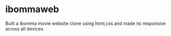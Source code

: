 # ibommaweb
Built a Ibomma movie website clone using html,css and made its responsive across all devices.
